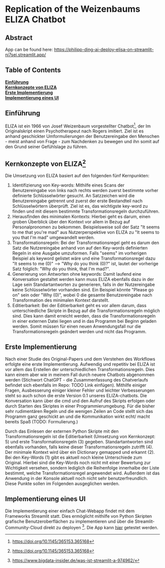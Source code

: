 # Replication of the Weizenbaums ELIZA Chatbot

## Abstract
App can be found here:
https://philipp-ding-ai-deploy-elisa-on-streamlit-ni7sei.streamlit.app/

## Table of Contents
**[Einführung](##Einführung)**<br>
**[Kernkonzepte von ELIZA](##Kernkonzepte-von-ELIZA[^1])**<br>
**[Erste Implementierung](##Erste-Implementierung)**<br>
**[Implementierung eines UI](##Implementierung-eines-UI)**<br>

## Einführung
ELIZA ist ein 1966 von Josef Weizenbaum vorgestellter Chatbot[^1], der Im Originalskript einen Psychotherapeut nach Rogers imitiert. Ziel ist es anhand geschickter Umformulierungen der Benutzereingabe den Menschen - meist anhand von Frage - zum Nachdenken zu bewegen und ihn somit auf den Grund seiner Gefühlslage zu führen.

## Kernkonzepte von ELIZA[^1]
Die Umsetzung von ELIZA basiert auf den folgenden fünf Kernpunkten:
1. Identifizierung von Key-words: Mithilfe eines Scans der Benutzereingabe von links nach rechts werden zuerst bestimmte vorher definierte Schlüsselwörter gesucht. An Satzzeichen wird die Benutzereingabe getrennt und zuerst der erste Bestandteil nach Schlüsselwörtern überprüft. Ziel ist es, das wichtigste key-word zu finden und mit diesem bestimmte Transformationsregeln durchzuführen.
2. Herausfinden des minimalen Kontexts: Hierbei geht es darum, einen groben Überblick über den Kontext vor allem in Bezug auf Personalpronomen zu bekommen. Beispielsweise soll der Satz "It seems to me that you're mad" aus Nutzerperspektive von ELIZA zu "It seems to you that I'm mad" umgewandelt werden.
3. Transformationsregeln: Bei der Transformationsregel geht es darum den Satz die Nutzereingabe anhand von auf den Key-words definierten Regeln in eine Ausgabe umzuformen. Falls "seems" im vorherigen Beispiel als keyword gelistet wäre und eine Transformationsregel dazu "It seems to me (0)" --> "Why do you think (0)?" ist, lautet der vorherige Satz folglich: "Why do you think, that I'm mad?".
4. Generierung von Antworten ohne keywords: Damit laufend eine Konversation gestaltet werden kann muss ELIZA ebenfalls dazu in der Lage sein Standartantworten zu generieren, falls in der Nutzereingabe keine Schlüsselwörter vorhanden sind. Ein Beispiel könnte "Please go on" sein oder "Why (0)", wobei 0 die gesamte Benutzereingabe nach Transformation des minimalen Kontext darstellt.  
5. Editierbarkeit: Bei der Editierbarkeit geht es vor allem darum, dass unterschiedliche Skripte in Bezug auf die Transformationsregeln möglich sind. Dies kann damit erreicht werden, dass die Transformationsregeln in einer externen Datei liegen und in das Programm bei Beginn geladen werden. Somit müssen für einen neuen Anwendungsfall nur die Transformationsregeln geändert werden und nicht das Programm.

## Erste Implementierung
Nach einer Studie des Original-Papers und dem Verstehen des Workflows erfolgte eine erste Implementierung. Aufwendig und repetitiv bei ELIZA ist vor allem das Erstellen der unterschiedlichen Transformationsregeln. Dies kann einem aber wie in meinem Fall durch neuere Chatbots abgenommen werden (Stichwort ChatGPT - die Zusammenfassung des Chatverlaufs befindet sich ebenfalls im Repo: TODO Link einfügen). Mithilfe einiger Fragen, Ausbesserung einiger kleiner Fehler und leichter Verbesserungen steht so auch schon die erste Version 0.1 unseres ELIZA-chatbots. 
Die Konversation kann über die cmd und den Aufruf des Skripts erfolgen oder durch Starten des Skriptes in einer Programmierumgebung. Für die bisher sehr rudimentären Regeln und die wenigen Zeilen an Code stellt sich das Programm ganz geschickt an und die Kommunikation wirkt echt/ macht bereits Spaß (TODO: Formulierung.)

Durch das Einlesen der externen Python Skripte mit den Transformationsregeln ist die Editierbarkeit (Umsetzung von Kernkonzept: 5) und erste Transformationsregeln (3) gegeben. Standartantworten sind ebenfalls vorhanden, falls keine dieser Transformationsregeln zutrifft (4). Der minimale Kontext wird über ein Dictionary gemapped und erkannt (2). Bei den Key-Words (1) gibt es aktuell noch kleine Unterschiede zum Original. Hierbei sind die Key-Words noch nicht mit einer Bewertung zur Wichtigkeit versehen, sondern lediglich die Reihenfolge innerhalbe der Liste bestimmt, welche Transformationsregel angewendet wird. Außerdem ist das Anwendung in der Konsole aktuell noch nicht sehr benutzerfreundlich. Diese Punkte sollen im Folgenden ausgeglichen werden.

## Implementierung eines UI
Die Implementierung einer einfach Chat-Webapp findet mit dem Frameworks Streamlit statt. Dies ermöglicht mithilfe von Python Skripten grafische Benutzeroberflächen zu implementieren und über die Streamlit-Community-Cloud direkt zu deployen [^2]. Die App kann [hier](https://philipp-ding-ai-deploy-elisa-on-streamlit-ni7sei.streamlit.app/) getestet werden.

[^1]: https://doi.org/10.1145/365153.365168
[^2]: https://www.bigdata-insider.de/was-ist-streamlit-a-974962/
